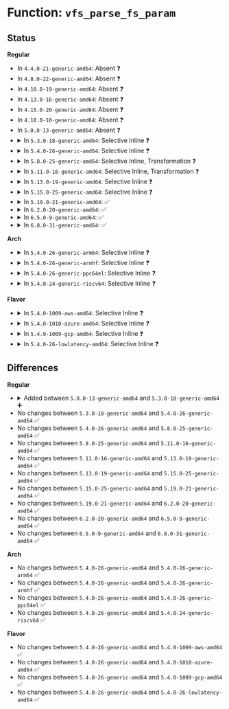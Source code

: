 # Function: <code>vfs_parse_fs_param</code>

## Status
<b>Regular</b>
<ul>
<li>
In <code>4.4.0-21-generic-amd64</code>: Absent ❓
</li>
<li>
In <code>4.8.0-22-generic-amd64</code>: Absent ❓
</li>
<li>
In <code>4.10.0-19-generic-amd64</code>: Absent ❓
</li>
<li>
In <code>4.13.0-16-generic-amd64</code>: Absent ❓
</li>
<li>
In <code>4.15.0-20-generic-amd64</code>: Absent ❓
</li>
<li>
In <code>4.18.0-10-generic-amd64</code>: Absent ❓
</li>
<li>
In <code>5.0.0-13-generic-amd64</code>: Absent ❓
</li>
<li>
<details>
<summary>In <code>5.3.0-18-generic-amd64</code>: Selective Inline ❓</summary>

```c
int vfs_parse_fs_param(struct fs_context * fc, struct fs_parameter * param)
```

```json
{
  "name": "vfs_parse_fs_param",
  "collision_type": "Unique Global",
  "inline_type": "Selective",
  "funcs": [
    {
      "addr": 18446744071582033792,
      "name": "vfs_parse_fs_param",
      "external": true,
      "loc": "fs/fs_context.c:126",
      "file": "fs/fs_context.c",
      "inline": "not declared, inlined",
      "caller_inline": [],
      "caller_func": [
        "fs/fs_context.c:vfs_parse_fs_string",
        "fs/fsopen.c:__ia32_sys_fsconfig",
        "fs/fsopen.c:__x64_sys_fsconfig"
      ]
    }
  ],
  "symbols": [
    {
      "addr": 18446744071582033792,
      "name": "vfs_parse_fs_param",
      "section": ".text",
      "bind": "STB_GLOBAL",
      "size": 441
    }
  ]
}
```
</details>
</li>
<li>
<details>
<summary>In <code>5.4.0-26-generic-amd64</code>: Selective Inline ❓</summary>

```c
int vfs_parse_fs_param(struct fs_context * fc, struct fs_parameter * param)
```

```json
{
  "name": "vfs_parse_fs_param",
  "collision_type": "Unique Global",
  "inline_type": "Selective",
  "funcs": [
    {
      "addr": 18446744071582111552,
      "name": "vfs_parse_fs_param",
      "external": true,
      "loc": "fs/fs_context.c:126",
      "file": "fs/fs_context.c",
      "inline": "not declared, inlined",
      "caller_inline": [],
      "caller_func": [
        "fs/fs_context.c:vfs_parse_fs_string",
        "fs/fsopen.c:__ia32_sys_fsconfig",
        "fs/fsopen.c:__x64_sys_fsconfig"
      ]
    }
  ],
  "symbols": [
    {
      "addr": 18446744071582111552,
      "name": "vfs_parse_fs_param",
      "section": ".text",
      "bind": "STB_GLOBAL",
      "size": 441
    }
  ]
}
```
</details>
</li>
<li>
<details>
<summary>In <code>5.8.0-25-generic-amd64</code>: Selective Inline, Transformation ❓</summary>

```c
int vfs_parse_fs_param(struct fs_context * fc, struct fs_parameter * param)
```

```json
{
  "name": "vfs_parse_fs_param",
  "collision_type": "Unique Global",
  "inline_type": "Selective",
  "funcs": [
    {
      "addr": 18446744071582347648,
      "name": "vfs_parse_fs_param",
      "external": true,
      "loc": "fs/fs_context.c:98",
      "file": "fs/fs_context.c",
      "inline": "not declared, inlined",
      "caller_inline": [],
      "caller_func": [
        "fs/fs_context.c:vfs_parse_fs_string",
        "fs/fsopen.c:__do_sys_fsconfig"
      ]
    }
  ],
  "symbols": [
    {
      "addr": 18446744071582347648,
      "name": "vfs_parse_fs_param.part.0",
      "section": ".text",
      "bind": "STB_LOCAL",
      "size": 230
    },
    {
      "addr": 18446744071582347888,
      "name": "vfs_parse_fs_param",
      "section": ".text",
      "bind": "STB_GLOBAL",
      "size": 176
    }
  ]
}
```
</details>
</li>
<li>
<details>
<summary>In <code>5.11.0-16-generic-amd64</code>: Selective Inline, Transformation ❓</summary>

```c
int vfs_parse_fs_param(struct fs_context * fc, struct fs_parameter * param)
```

```json
{
  "name": "vfs_parse_fs_param",
  "collision_type": "Unique Global",
  "inline_type": "Selective",
  "funcs": [
    {
      "addr": 18446744071582399280,
      "name": "vfs_parse_fs_param",
      "external": true,
      "loc": "fs/fs_context.c:98",
      "file": "fs/fs_context.c",
      "inline": "not declared, inlined",
      "caller_inline": [],
      "caller_func": [
        "fs/fs_context.c:vfs_parse_fs_string",
        "fs/fsopen.c:__do_sys_fsconfig"
      ]
    }
  ],
  "symbols": [
    {
      "addr": 18446744071582399280,
      "name": "vfs_parse_fs_param.part.0",
      "section": ".text",
      "bind": "STB_LOCAL",
      "size": 230
    },
    {
      "addr": 18446744071582399520,
      "name": "vfs_parse_fs_param",
      "section": ".text",
      "bind": "STB_GLOBAL",
      "size": 176
    }
  ]
}
```
</details>
</li>
<li>
<details>
<summary>In <code>5.13.0-19-generic-amd64</code>: Selective Inline ❓</summary>

```c
int vfs_parse_fs_param(struct fs_context * fc, struct fs_parameter * param)
```

```json
{
  "name": "vfs_parse_fs_param",
  "collision_type": "Unique Global",
  "inline_type": "Selective",
  "funcs": [
    {
      "addr": 18446744071582426576,
      "name": "vfs_parse_fs_param",
      "external": true,
      "loc": "fs/fs_context.c:98",
      "file": "fs/fs_context.c",
      "inline": "not declared, inlined",
      "caller_inline": [],
      "caller_func": [
        "fs/fs_context.c:vfs_parse_fs_string",
        "fs/fsopen.c:__do_sys_fsconfig"
      ]
    }
  ],
  "symbols": [
    {
      "addr": 18446744071582426576,
      "name": "vfs_parse_fs_param",
      "section": ".text",
      "bind": "STB_GLOBAL",
      "size": 377
    }
  ]
}
```
</details>
</li>
<li>
<details>
<summary>In <code>5.15.0-25-generic-amd64</code>: Selective Inline ❓</summary>

```c
int vfs_parse_fs_param(struct fs_context * fc, struct fs_parameter * param)
```

```json
{
  "name": "vfs_parse_fs_param",
  "collision_type": "Unique Global",
  "inline_type": "Selective",
  "funcs": [
    {
      "addr": 18446744071582749440,
      "name": "vfs_parse_fs_param",
      "external": true,
      "loc": "fs/fs_context.c:127",
      "file": "fs/fs_context.c",
      "inline": "not declared, inlined",
      "caller_inline": [],
      "caller_func": [
        "fs/fs_context.c:vfs_parse_fs_string",
        "fs/fsopen.c:__do_sys_fsconfig"
      ]
    }
  ],
  "symbols": [
    {
      "addr": 18446744071582749440,
      "name": "vfs_parse_fs_param",
      "section": ".text",
      "bind": "STB_GLOBAL",
      "size": 263
    }
  ]
}
```
</details>
</li>
<li>
<details>
<summary>In <code>5.19.0-21-generic-amd64</code>: ✅</summary>

```c
int vfs_parse_fs_param(struct fs_context * fc, struct fs_parameter * param)
```

```json
{
  "name": "vfs_parse_fs_param",
  "collision_type": "Unique Global",
  "inline_type": "No",
  "funcs": [
    {
      "addr": 18446744071583296256,
      "name": "vfs_parse_fs_param",
      "external": true,
      "loc": "fs/fs_context.c:127",
      "file": "fs/fs_context.c",
      "inline": "seen, unknown",
      "caller_inline": [],
      "caller_func": [
        "fs/fs_context.c:vfs_parse_fs_string",
        "fs/fsopen.c:__do_sys_fsconfig"
      ]
    }
  ],
  "symbols": [
    {
      "addr": 18446744071583296256,
      "name": "vfs_parse_fs_param",
      "section": ".text",
      "bind": "STB_GLOBAL",
      "size": 274
    }
  ]
}
```
</details>
</li>
<li>
<details>
<summary>In <code>6.2.0-20-generic-amd64</code>: ✅</summary>

```c
int vfs_parse_fs_param(struct fs_context * fc, struct fs_parameter * param)
```

```json
{
  "name": "vfs_parse_fs_param",
  "collision_type": "Unique Global",
  "inline_type": "No",
  "funcs": [
    {
      "addr": 18446744071583881008,
      "name": "vfs_parse_fs_param",
      "external": true,
      "loc": "fs/fs_context.c:127",
      "file": "fs/fs_context.c",
      "inline": "seen, unknown",
      "caller_inline": [],
      "caller_func": [
        "fs/fs_context.c:vfs_parse_fs_string",
        "fs/fsopen.c:__do_sys_fsconfig"
      ]
    }
  ],
  "symbols": [
    {
      "addr": 18446744071583881008,
      "name": "vfs_parse_fs_param",
      "section": ".text",
      "bind": "STB_GLOBAL",
      "size": 274
    }
  ]
}
```
</details>
</li>
<li>
<details>
<summary>In <code>6.5.0-9-generic-amd64</code>: ✅</summary>

```c
int vfs_parse_fs_param(struct fs_context * fc, struct fs_parameter * param)
```

```json
{
  "name": "vfs_parse_fs_param",
  "collision_type": "Unique Global",
  "inline_type": "No",
  "funcs": [
    {
      "addr": 18446744071584102656,
      "name": "vfs_parse_fs_param",
      "external": true,
      "loc": "fs/fs_context.c:127",
      "file": "fs/fs_context.c",
      "inline": "seen, unknown",
      "caller_inline": [],
      "caller_func": [
        "fs/fs_context.c:vfs_parse_fs_string",
        "fs/fsopen.c:__do_sys_fsconfig"
      ]
    }
  ],
  "symbols": [
    {
      "addr": 18446744071584102656,
      "name": "vfs_parse_fs_param",
      "section": ".text",
      "bind": "STB_GLOBAL",
      "size": 274
    }
  ]
}
```
</details>
</li>
<li>
<details>
<summary>In <code>6.8.0-31-generic-amd64</code>: ✅</summary>

```c
int vfs_parse_fs_param(struct fs_context * fc, struct fs_parameter * param)
```

```json
{
  "name": "vfs_parse_fs_param",
  "collision_type": "Unique Global",
  "inline_type": "No",
  "funcs": [
    {
      "addr": 18446744071584318800,
      "name": "vfs_parse_fs_param",
      "external": true,
      "loc": "fs/fs_context.c:127",
      "file": "fs/fs_context.c",
      "inline": "seen, unknown",
      "caller_inline": [],
      "caller_func": [
        "fs/fs_context.c:vfs_parse_fs_string",
        "fs/fsopen.c:__do_sys_fsconfig"
      ]
    }
  ],
  "symbols": [
    {
      "addr": 18446744071584318800,
      "name": "vfs_parse_fs_param",
      "section": ".text",
      "bind": "STB_GLOBAL",
      "size": 274
    }
  ]
}
```
</details>
</li>
</ul>
<b>Arch</b>
<ul>
<li>
<details>
<summary>In <code>5.4.0-26-generic-arm64</code>: Selective Inline ❓</summary>

```c
int vfs_parse_fs_param(struct fs_context * fc, struct fs_parameter * param)
```

```json
{
  "name": "vfs_parse_fs_param",
  "collision_type": "Unique Global",
  "inline_type": "Selective",
  "funcs": [
    {
      "addr": 18446603336493651120,
      "name": "vfs_parse_fs_param",
      "external": true,
      "loc": "fs/fs_context.c:126",
      "file": "fs/fs_context.c",
      "inline": "not declared, inlined",
      "caller_inline": [],
      "caller_func": [
        "fs/fs_context.c:vfs_parse_fs_string",
        "fs/fsopen.c:__arm64_sys_fsconfig"
      ]
    }
  ],
  "symbols": [
    {
      "addr": 18446603336493651120,
      "name": "vfs_parse_fs_param",
      "section": ".text",
      "bind": "STB_GLOBAL",
      "size": 496
    }
  ]
}
```
</details>
</li>
<li>
<details>
<summary>In <code>5.4.0-26-generic-armhf</code>: Selective Inline ❓</summary>

```c
int vfs_parse_fs_param(struct fs_context * fc, struct fs_parameter * param)
```

```json
{
  "name": "vfs_parse_fs_param",
  "collision_type": "Unique Global",
  "inline_type": "Selective",
  "funcs": [
    {
      "addr": 3227186968,
      "name": "vfs_parse_fs_param",
      "external": true,
      "loc": "fs/fs_context.c:126",
      "file": "fs/fs_context.c",
      "inline": "not declared, inlined",
      "caller_inline": [],
      "caller_func": [
        "fs/fs_context.c:vfs_parse_fs_string",
        "fs/fsopen.c:__se_sys_fsconfig"
      ]
    }
  ],
  "symbols": [
    {
      "addr": 3227186968,
      "name": "vfs_parse_fs_param",
      "section": ".text",
      "bind": "STB_GLOBAL",
      "size": 464
    }
  ]
}
```
</details>
</li>
<li>
<details>
<summary>In <code>5.4.0-26-generic-ppc64el</code>: Selective Inline ❓</summary>

```c
int vfs_parse_fs_param(struct fs_context * fc, struct fs_parameter * param)
```

```json
{
  "name": "vfs_parse_fs_param",
  "collision_type": "Unique Global",
  "inline_type": "Selective",
  "funcs": [
    {
      "addr": 13835058055287245248,
      "name": "vfs_parse_fs_param",
      "external": true,
      "loc": "fs/fs_context.c:126",
      "file": "fs/fs_context.c",
      "inline": "not declared, inlined",
      "caller_inline": [],
      "caller_func": [
        "fs/fs_context.c:vfs_parse_fs_string",
        "fs/fsopen.c:__se_sys_fsconfig"
      ]
    }
  ],
  "symbols": [
    {
      "addr": 13835058055287245248,
      "name": "vfs_parse_fs_param",
      "section": ".text",
      "bind": "STB_GLOBAL",
      "size": 1272
    }
  ]
}
```
</details>
</li>
<li>
<details>
<summary>In <code>5.4.0-24-generic-riscv64</code>: Selective Inline ❓</summary>

```c
int vfs_parse_fs_param(struct fs_context * fc, struct fs_parameter * param)
```

```json
{
  "name": "vfs_parse_fs_param",
  "collision_type": "Unique Global",
  "inline_type": "Selective",
  "funcs": [
    {
      "addr": 18446743936273283268,
      "name": "vfs_parse_fs_param",
      "external": true,
      "loc": "fs/fs_context.c:126",
      "file": "fs/fs_context.c",
      "inline": "not declared, inlined",
      "caller_inline": [],
      "caller_func": [
        "fs/fs_context.c:vfs_parse_fs_string",
        "fs/fsopen.c:__se_sys_fsconfig"
      ]
    }
  ],
  "symbols": [
    {
      "addr": 18446743936273283268,
      "name": "vfs_parse_fs_param",
      "section": ".text",
      "bind": "STB_GLOBAL",
      "size": 396
    }
  ]
}
```
</details>
</li>
</ul>
<b>Flavor</b>
<ul>
<li>
<details>
<summary>In <code>5.4.0-1009-aws-amd64</code>: Selective Inline ❓</summary>

```c
int vfs_parse_fs_param(struct fs_context * fc, struct fs_parameter * param)
```

```json
{
  "name": "vfs_parse_fs_param",
  "collision_type": "Unique Global",
  "inline_type": "Selective",
  "funcs": [
    {
      "addr": 18446744071582080288,
      "name": "vfs_parse_fs_param",
      "external": true,
      "loc": "fs/fs_context.c:126",
      "file": "fs/fs_context.c",
      "inline": "not declared, inlined",
      "caller_inline": [],
      "caller_func": [
        "fs/fs_context.c:vfs_parse_fs_string",
        "fs/fsopen.c:__ia32_sys_fsconfig",
        "fs/fsopen.c:__x64_sys_fsconfig"
      ]
    }
  ],
  "symbols": [
    {
      "addr": 18446744071582080288,
      "name": "vfs_parse_fs_param",
      "section": ".text",
      "bind": "STB_GLOBAL",
      "size": 441
    }
  ]
}
```
</details>
</li>
<li>
<details>
<summary>In <code>5.4.0-1010-azure-amd64</code>: Selective Inline ❓</summary>

```c
int vfs_parse_fs_param(struct fs_context * fc, struct fs_parameter * param)
```

```json
{
  "name": "vfs_parse_fs_param",
  "collision_type": "Unique Global",
  "inline_type": "Selective",
  "funcs": [
    {
      "addr": 18446744071582017808,
      "name": "vfs_parse_fs_param",
      "external": true,
      "loc": "fs/fs_context.c:126",
      "file": "fs/fs_context.c",
      "inline": "not declared, inlined",
      "caller_inline": [],
      "caller_func": [
        "fs/fs_context.c:vfs_parse_fs_string",
        "fs/fsopen.c:__ia32_sys_fsconfig",
        "fs/fsopen.c:__x64_sys_fsconfig"
      ]
    }
  ],
  "symbols": [
    {
      "addr": 18446744071582017808,
      "name": "vfs_parse_fs_param",
      "section": ".text",
      "bind": "STB_GLOBAL",
      "size": 441
    }
  ]
}
```
</details>
</li>
<li>
<details>
<summary>In <code>5.4.0-1009-gcp-amd64</code>: Selective Inline ❓</summary>

```c
int vfs_parse_fs_param(struct fs_context * fc, struct fs_parameter * param)
```

```json
{
  "name": "vfs_parse_fs_param",
  "collision_type": "Unique Global",
  "inline_type": "Selective",
  "funcs": [
    {
      "addr": 18446744071582071568,
      "name": "vfs_parse_fs_param",
      "external": true,
      "loc": "fs/fs_context.c:126",
      "file": "fs/fs_context.c",
      "inline": "not declared, inlined",
      "caller_inline": [],
      "caller_func": [
        "fs/fs_context.c:vfs_parse_fs_string",
        "fs/fsopen.c:__ia32_sys_fsconfig",
        "fs/fsopen.c:__x64_sys_fsconfig"
      ]
    }
  ],
  "symbols": [
    {
      "addr": 18446744071582071568,
      "name": "vfs_parse_fs_param",
      "section": ".text",
      "bind": "STB_GLOBAL",
      "size": 441
    }
  ]
}
```
</details>
</li>
<li>
<details>
<summary>In <code>5.4.0-26-lowlatency-amd64</code>: Selective Inline ❓</summary>

```c
int vfs_parse_fs_param(struct fs_context * fc, struct fs_parameter * param)
```

```json
{
  "name": "vfs_parse_fs_param",
  "collision_type": "Unique Global",
  "inline_type": "Selective",
  "funcs": [
    {
      "addr": 18446744071582143328,
      "name": "vfs_parse_fs_param",
      "external": true,
      "loc": "fs/fs_context.c:126",
      "file": "fs/fs_context.c",
      "inline": "not declared, inlined",
      "caller_inline": [],
      "caller_func": [
        "fs/fs_context.c:vfs_parse_fs_string",
        "fs/fsopen.c:__ia32_sys_fsconfig",
        "fs/fsopen.c:__x64_sys_fsconfig"
      ]
    }
  ],
  "symbols": [
    {
      "addr": 18446744071582143328,
      "name": "vfs_parse_fs_param",
      "section": ".text",
      "bind": "STB_GLOBAL",
      "size": 441
    }
  ]
}
```
</details>
</li>
</ul>

## Differences
<b>Regular</b>
<ul>
<li>
<details>
<summary>Added between <code>5.0.0-13-generic-amd64</code> and <code>5.3.0-18-generic-amd64</code> ➕</summary>

```c
int vfs_parse_fs_param(struct fs_context * fc, struct fs_parameter * param)
```
</details>
</li>
<li>
No changes between <code>5.3.0-18-generic-amd64</code> and <code>5.4.0-26-generic-amd64</code> ✅
</li>
<li>
No changes between <code>5.4.0-26-generic-amd64</code> and <code>5.8.0-25-generic-amd64</code> ✅
</li>
<li>
No changes between <code>5.8.0-25-generic-amd64</code> and <code>5.11.0-16-generic-amd64</code> ✅
</li>
<li>
No changes between <code>5.11.0-16-generic-amd64</code> and <code>5.13.0-19-generic-amd64</code> ✅
</li>
<li>
No changes between <code>5.13.0-19-generic-amd64</code> and <code>5.15.0-25-generic-amd64</code> ✅
</li>
<li>
No changes between <code>5.15.0-25-generic-amd64</code> and <code>5.19.0-21-generic-amd64</code> ✅
</li>
<li>
No changes between <code>5.19.0-21-generic-amd64</code> and <code>6.2.0-20-generic-amd64</code> ✅
</li>
<li>
No changes between <code>6.2.0-20-generic-amd64</code> and <code>6.5.0-9-generic-amd64</code> ✅
</li>
<li>
No changes between <code>6.5.0-9-generic-amd64</code> and <code>6.8.0-31-generic-amd64</code> ✅
</li>
</ul>
<b>Arch</b>
<ul>
<li>
No changes between <code>5.4.0-26-generic-amd64</code> and <code>5.4.0-26-generic-arm64</code> ✅
</li>
<li>
No changes between <code>5.4.0-26-generic-amd64</code> and <code>5.4.0-26-generic-armhf</code> ✅
</li>
<li>
No changes between <code>5.4.0-26-generic-amd64</code> and <code>5.4.0-26-generic-ppc64el</code> ✅
</li>
<li>
No changes between <code>5.4.0-26-generic-amd64</code> and <code>5.4.0-24-generic-riscv64</code> ✅
</li>
</ul>
<b>Flavor</b>
<ul>
<li>
No changes between <code>5.4.0-26-generic-amd64</code> and <code>5.4.0-1009-aws-amd64</code> ✅
</li>
<li>
No changes between <code>5.4.0-26-generic-amd64</code> and <code>5.4.0-1010-azure-amd64</code> ✅
</li>
<li>
No changes between <code>5.4.0-26-generic-amd64</code> and <code>5.4.0-1009-gcp-amd64</code> ✅
</li>
<li>
No changes between <code>5.4.0-26-generic-amd64</code> and <code>5.4.0-26-lowlatency-amd64</code> ✅
</li>
</ul>
